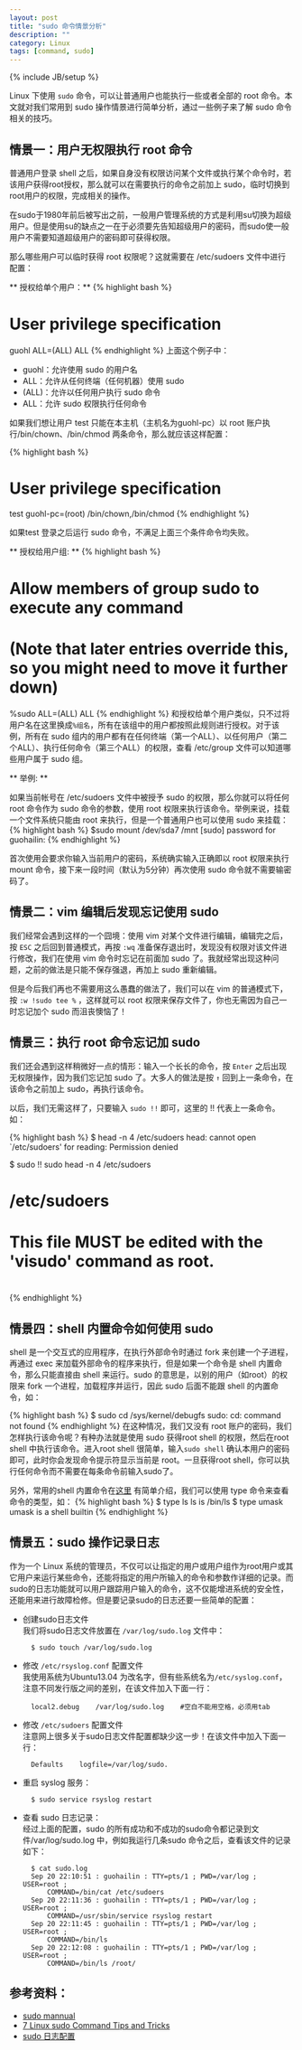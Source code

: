 ```yaml
---
layout: post
title: "sudo 命令情景分析"
description: ""
category: Linux 
tags: [command, sudo]
---
```

{% include JB/setup %}


Linux 下使用 `sudo` 命令，可以让普通用户也能执行一些或者全部的 root 命令。本文就对我们常用到 sudo 操作情景进行简单分析，通过一些例子来了解 sudo 命令相关的技巧。

## 情景一：用户无权限执行 root 命令
普通用户登录 shell 之后，如果自身没有权限访问某个文件或执行某个命令时，若该用户获得root授权，那么就可以在需要执行的命令之前加上 sudo，临时切换到root用户的权限，完成相关的操作。

在sudo于1980年前后被写出之前，一般用户管理系统的方式是利用su切换为超级用户。但是使用su的缺点之一在于必须要先告知超级用户的密码，而sudo使一般用户不需要知道超级用户的密码即可获得权限。

那么哪些用户可以临时获得 root 权限呢？这就需要在 /etc/sudoers 文件中进行配置：

** 授权给单个用户：**
{% highlight bash %}
# User privilege specification
guohl   ALL=(ALL) ALL
{% endhighlight %}
上面这个例子中：

* guohl：允许使用 sudo 的用户名
* ALL：允许从任何终端（任何机器）使用 sudo
* (ALL)：允许以任何用户执行 sudo 命令
* ALL：允许 sudo 权限执行任何命令

如果我们想让用户 test 只能在本主机（主机名为guohl-pc）以 root 账户执行/bin/chown、/bin/chmod 两条命令，那么就应该这样配置：

{% highlight bash %}
# User privilege specification
test   guohl-pc=(root) /bin/chown,/bin/chmod
{% endhighlight %}

如果test 登录之后运行 sudo 命令，不满足上面三个条件命令均失败。

** 授权给用户组: **
{% highlight bash %}
# Allow members of group sudo to execute any command
# (Note that later entries override this, so you might need to move it further down)
%sudo ALL=(ALL) ALL
{% endhighlight %}
和授权给单个用户类似，只不过将用户名在这里换成`%组名`，所有在该组中的用户都按照此规则进行授权。对于该例，所有在 sudo 组内的用户都有在任何终端（第一个ALL）、以任何用户（第二个ALL）、执行任何命令（第三个ALL）的权限，查看 /etc/group 文件可以知道哪些用户属于 sudo 组。

** 举例: **

如果当前帐号在 /etc/sudoers 文件中被授予 sudo 的权限，那么你就可以将任何 root 命令作为 sudo 命令的参数，使用 root 权限来执行该命令。举例来说，挂载一个文件系统只能由 root 来执行，但是一个普通用户也可以使用 sudo 来挂载：
{% highlight bash %}
$sudo mount /dev/sda7 /mnt
[sudo] password for guohailin:
{% endhighlight %}

首次使用会要求你输入当前用户的密码，系统确实输入正确即以 root 权限来执行 mount 命令，接下来一段时间（默认为5分钟）再次使用 sudo 命令就不需要输密码了。


## 情景二：vim 编辑后发现忘记使用 sudo
我们经常会遇到这样的一个囧境：使用 vim 对某个文件进行编辑，编辑完之后，按 `ESC` 之后回到普通模式，再按 `:wq` 准备保存退出时，发现没有权限对该文件进行修改，我们在使用 vim 命令时忘记在前面加 sudo 了。我就经常出现这种问题，之前的做法是只能不保存强退，再加上 sudo 重新编辑。

但是今后我们再也不需要用这么愚蠢的做法了，我们可以在 vim 的普通模式下，按 `:w !sudo tee %` ，这样就可以 root 权限来保存文件了，你也无需因为自己一时忘记加个 sudo 而沮丧懊恼了！

## 情景三：执行 root 命令忘记加 sudo
我们还会遇到这样稍微好一点的情形：输入一个长长的命令，按 `Enter` 之后出现无权限操作，因为我们忘记加 sudo 了。大多人的做法是按 `↑` 回到上一条命令，在该命令之前加上 sudo，再执行该命令。

以后，我们无需这样了，只要输入 `sudo !!` 即可，这里的 !! 代表上一条命令。如：

{% highlight bash %}
$ head -n 4 /etc/sudoers
head: cannot open `/etc/sudoers' for reading: Permission denied

$ sudo !!
sudo head -n 4 /etc/sudoers
# /etc/sudoers
#
# This file MUST be edited with the 'visudo' command as root.
#
{% endhighlight %}

## 情景四：shell 内置命令如何使用 sudo 
shell 是一个交互式的应用程序，在执行外部命令时通过 fork 来创建一个子进程，再通过 exec 来加载外部命令的程序来执行，但是如果一个命令是 shell 内置命令，那么只能直接由 shell 来运行。sudo 的意思是，以别的用户（如root）的权限来 fork 一个进程，加载程序并运行，因此 sudo 后面不能跟 shell 的内置命令，如：

{% highlight bash %}
$ sudo cd /sys/kernel/debugfs
sudo: cd: command not found
{% endhighlight %}
在这种情况，我们又没有 root 账户的密码，我们怎样执行该命令呢？有种办法就是使用 sudo 获得root shell 的权限，然后在root shell 中执行该命令。进入root shell 很简单，输入`sudo shell` 确认本用户的密码即可，此时你会发现命令提示符显示当前是 root。一旦获得root shell，你可以执行任何命令而不需要在每条命令前输入sudo了。

另外，常用的shell 内置命令在[这里](http://www.thegeekstuff.com/2010/08/bash-shell-builtin-commands/) 有简单介绍，我们可以使用 type 命令来查看命令的类型，如：
{% highlight bash %}
$ type ls
ls is /bin/ls
$ type umask
umask is a shell builtin
{% endhighlight %}

## 情景五：sudo 操作记录日志
作为一个 Linux 系统的管理员，不仅可以让指定的用户或用户组作为root用户或其它用户来运行某些命令，还能将指定的用户所输入的命令和参数作详细的记录。而sudo的日志功能就可以用户跟踪用户输入的命令，这不仅能增进系统的安全性，还能用来进行故障检修。但是要记录sudo的日志还要一些简单的配置：

* 创建sudo日志文件   
我们将sudo日志文件放置在 `/var/log/sudo.log` 文件中：   

		$ sudo touch /var/log/sudo.log

* 修改 `/etc/rsyslog.conf` 配置文件   
我使用系统为Ubuntu13.04 为改名字，但有些系统名为`/etc/syslog.conf`，注意不同发行版之间的差别，在该文件加入下面一行：   

		local2.debug	/var/log/sudo.log    #空白不能用空格，必须用tab
		
* 修改 `/etc/sudoers` 配置文件   
注意网上很多关于sudo日志文件配置都缺少这一步！在该文件中加入下面一行：

		Defaults	logfile=/var/log/sudo.
		
* 重启 syslog 服务：   

		$ sudo service rsyslog restart
		
* 查看 sudo 日志记录：    
经过上面的配置，sudo 的所有成功和不成功的sudo命令都记录到文件/var/log/sudo.log 中，例如我运行几条sudo 命令之后，查看该文件的记录如下：  
 
		$ cat sudo.log 
		Sep 20 22:10:51 : guohailin : TTY=pts/1 ; PWD=/var/log ; USER=root ;
	    	COMMAND=/bin/cat /etc/sudoers
		Sep 20 22:11:36 : guohailin : TTY=pts/1 ; PWD=/var/log ; USER=root ;
	    	COMMAND=/usr/sbin/service rsyslog restart
		Sep 20 22:11:45 : guohailin : TTY=pts/1 ; PWD=/var/log ; USER=root ;
	    	COMMAND=/bin/ls
		Sep 20 22:12:08 : guohailin : TTY=pts/1 ; PWD=/var/log ; USER=root ;
	    	COMMAND=/bin/ls /root/
		

## 参考资料：
* [sudo mannual](http://www.sudo.ws/sudoers.man.html)
* [7 Linux sudo Command Tips and Tricks](http://www.thegeekstuff.com/2010/09/sudo-command-examples/)
* [sudo 日志配置](http://firerat.blog.51cto.com/2371183/455524/)
